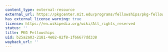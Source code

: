 ```yaml
---
content_type: external-resource
external_url: https://pkgcenter.mit.edu/programs/fellowships/pkg-fellowships/
has_external_license_warning: true
license: https://en.wikipedia.org/wiki/All_rights_reserved
status: ''
title: PKG Fellowships
uid: b25a2a03-2181-4e02-82f8-1f66677dd338
wayback_url: ''
---
```


